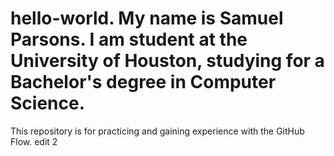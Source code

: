 # hello-world. My name is Samuel Parsons. I am student at the University of Houston, studying for a Bachelor's degree in Computer Science.
This repository is for practicing and gaining experience with the GitHub Flow.
edit 2
